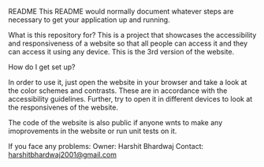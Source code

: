 README
This README would normally document whatever steps are necessary to get your application up and running.

What is this repository for?
This is a project that showcases the accessibility and responsiveness of a website so that all people can access it and they can access it using any device.
This is the 3rd version of the website.

How do I get set up?

In order to use it, just open the website in your browser and take a look at the color schemes and contrasts. These are in accordance with the accessibility guidelines.
Further, try to open it in different devices to look at the responsivenes of the website.

The code of the website is also public if anyone wnts to make any imoprovements in the website or run unit tests on it.

If you face any problems:
Owner: Harshit Bhardwaj
Contact: harshitbhardwaj2001@gmail.com
